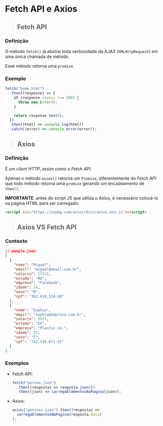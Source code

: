 # Fetch API e Axios

> ## **Fetch API**

### **Definição**

O método `fetch()` já abstrai toda verbosidade da AJAX (`XMLHttpRequest`) em uma única chamada de método.

Esse método retorna uma `promise`.

### **Exemplo**

```js
fetch("home.html")
  .then((response) => {
    if (response.status !== 200) {
      throw new Error();
    }

    return response.text();
  })
  .then((html) => console.log(html))
  .catch((error) => console.error(error));
```

> ## **Axios**

### **Definição**

É um _client HTTP_, assim como o _Fetch API_.

Apenas o método `axios()` retorna um `Promise`, diferentemente do _Fetch API_ que todo método retorna uma `promise` gerando um encadeamento de `then()`.

**IMPORTANTE**: antes do script JS que utiliza o Axios, é necessário colocá-lo na página HTML para ser carregado:

```html
<script src="https://unpkg.com/axios/dist/axios.min.js"></script>
```

> ## **Axios VS Fetch API**

### **Contexto**

```json
// people.json
[
  {
    "nome": "Miguel",
    "email": "miguel@email.com.br",
    "salario": 27211,
    "estado": "MG",
    "empresa": "Facebook",
    "idade": 34,
    "sexo": "M",
    "cpf": "362.418.524-18"
  },
  {
    "nome": "Sophia",
    "email": "sophia@empresa.com.br",
    "salario": 6971,
    "estado": "DF",
    "empresa": "Plastic Co.",
    "idade": 25,
    "sexo": "F",
    "cpf": "742.316.671-52"
  }
]
```

### **Exemplos**

- Fetch API:

  ```js
  fetch("person.json")
    .then((resposta) => resposta.json())
    .then((json) => carregaElementosNaPagina(json));
  ```

- Axios:

  ```js
  axios("pessoas.json").then((resposta) =>
    carregaElementosNaPagina(resposta.data)
  );
  ```
